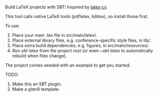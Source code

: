 Build LaTeX projects with SBT! Inspired by [latex-cv](https://github.com/stuhood/latex-cv).

This tool calls native LaTeX tools (pdflatex, bibtex), so install those first.

To use:
1. Place your main .tex file in src/main/latex/.
2. Place external library files, e.g. conference-specific style files, in lib/.
3. Place extra build dependencies, e.g. figures, in src/main/resources/.
4. Run *sbt latex* from the project root (or even *~sbt latex* to automatically rebuild when files change).

The project comes seeded with an example to get you started.

TODO:
1. Make this an SBT plugin.
2. Make a giter8 template.